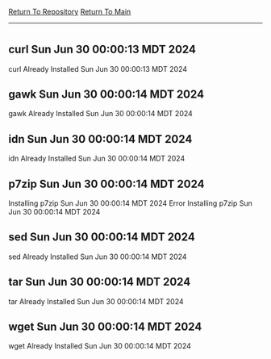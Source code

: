[Return To Repository](https://github.com/DigitalWarrior/piholeparser/)
[Return To Main](https://github.com/DigitalWarrior/piholeparser/blob/master/RecentRunLogs/Mainlog.md)
____________________________________
# 
## curl Sun Jun 30 00:00:13 MDT 2024
curl Already Installed Sun Jun 30 00:00:13 MDT 2024
## gawk Sun Jun 30 00:00:14 MDT 2024
gawk Already Installed Sun Jun 30 00:00:14 MDT 2024
## idn Sun Jun 30 00:00:14 MDT 2024
idn Already Installed Sun Jun 30 00:00:14 MDT 2024
## p7zip Sun Jun 30 00:00:14 MDT 2024
Installing p7zip Sun Jun 30 00:00:14 MDT 2024
Error Installing p7zip Sun Jun 30 00:00:14 MDT 2024
## sed Sun Jun 30 00:00:14 MDT 2024
sed Already Installed Sun Jun 30 00:00:14 MDT 2024
## tar Sun Jun 30 00:00:14 MDT 2024
tar Already Installed Sun Jun 30 00:00:14 MDT 2024
## wget Sun Jun 30 00:00:14 MDT 2024
wget Already Installed Sun Jun 30 00:00:14 MDT 2024
